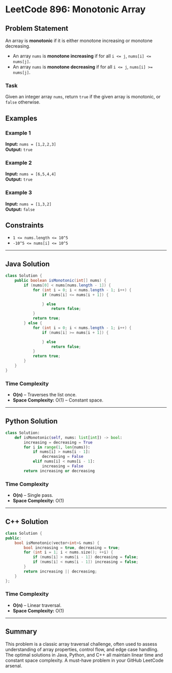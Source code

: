 # LeetCode 896: Monotonic Array

## Problem Statement

An array is **monotonic** if it is either monotone increasing or monotone decreasing.

- An array `nums` is **monotone increasing** if for all `i <= j`, `nums[i] <= nums[j]`.
- An array `nums` is **monotone decreasing** if for all `i <= j`, `nums[i] >= nums[j]`.

### Task

Given an integer array `nums`, return `true` if the given array is monotonic, or `false` otherwise.

## Examples

### Example 1

**Input:** `nums = [1,2,2,3]`  
**Output:** `true`

### Example 2

**Input:** `nums = [6,5,4,4]`  
**Output:** `true`

### Example 3

**Input:** `nums = [1,3,2]`  
**Output:** `false`

## Constraints

- `1 <= nums.length <= 10^5`
- `-10^5 <= nums[i] <= 10^5`

---

## Java Solution

```java
class Solution {
    public boolean isMonotonic(int[] nums) {
        if (nums[0] < nums[nums.length - 1]) {
            for (int i = 0; i < nums.length - 1; i++) {
                if (nums[i] <= nums[i + 1]) {

                } else
                    return false;
            }
            return true;
        } else {
            for (int i = 0; i < nums.length - 1; i++) {
                if (nums[i] >= nums[i + 1]) {

                } else
                    return false;
            }
            return true;
        }
    }
}
```

### Time Complexity

- **O(n)** – Traverses the list once.
- **Space Complexity:** O(1) – Constant space.

---

## Python Solution

```python
class Solution:
    def isMonotonic(self, nums: list[int]) -> bool:
        increasing = decreasing = True
        for i in range(1, len(nums)):
            if nums[i] > nums[i - 1]:
                decreasing = False
            elif nums[i] < nums[i - 1]:
                increasing = False
        return increasing or decreasing
```

### Time Complexity

- **O(n)** – Single pass.
- **Space Complexity:** O(1)

---

## C++ Solution

```cpp
class Solution {
public:
    bool isMonotonic(vector<int>& nums) {
        bool increasing = true, decreasing = true;
        for (int i = 1; i < nums.size(); ++i) {
            if (nums[i] > nums[i - 1]) decreasing = false;
            if (nums[i] < nums[i - 1]) increasing = false;
        }
        return increasing || decreasing;
    }
};
```

### Time Complexity

- **O(n)** – Linear traversal.
- **Space Complexity:** O(1)

---

## Summary

This problem is a classic array traversal challenge, often used to assess understanding of array properties, control flow, and edge case handling. The optimal solutions in Java, Python, and C++ all maintain linear time and constant space complexity. A must-have problem in your GitHub LeetCode arsenal.
